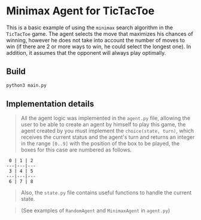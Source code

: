 # Minimax Agent for TicTacToe

This is a basic example of using the `minimax` search algorithm in the `TicTacToe` game. The agent selects the move that maximizes his chances of winning, however he does not take into account the number of moves to win (if there are 2 or more ways to win, he could select the longest one). In addition, it assumes that the opponent will always play optimally.

## Build

```bash
python3 main.py
```

## Implementation details

> All the agent logic was implemented in the `agent.py` file, allowing the user to be able to create an agent by himself to play this game, the agent created by you must implement the `choice(state, turn)`, which receives the current status and the agent's turn and returns an integer in the range `[0..9]` with the position of the box to be played, the boxes for this case are numbered as follows.

```
 0 | 1 | 2
---|---|---
 3 | 4 | 5
---|---|---
 6 | 7 | 8
```

> Also, the `state.py` file contains useful functions to handle the current state.

> (See examples of `RandomAgent` and `MinimaxAgent` in `agent.py`)